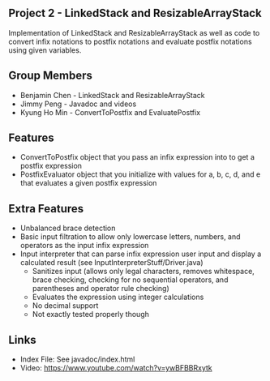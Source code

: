 ## Project 2 - LinkedStack and ResizableArrayStack
Implementation of LinkedStack and ResizableArrayStack as well as code to convert infix notations to postfix notations and evaluate postfix notations using given variables.

## Group Members

- Benjamin Chen - LinkedStack and ResizableArrayStack
- Jimmy Peng - Javadoc and videos
- Kyung Ho Min - ConvertToPostfix and EvaluatePostfix

## Features

- ConvertToPostfix object that you pass an infix expression into to get a postfix expression
- PostfixEvaluator object that you initialize with values for a, b, c, d, and e that evaluates a given postfix expression
## Extra Features

- Unbalanced brace detection
- Basic input filtration to allow only lowercase letters, numbers, and operators as the input infix expression
- Input interpreter that can parse infix expression user input and display a calculated result (see InputInterpreterStuff/Driver.java)
    - Sanitizes input (allows only legal characters, removes whitespace, brace checking, checking for no sequential operators, and parentheses and operator rule checking)
    - Evaluates the expression using integer calculations
    - No decimal support
    - Not exactly tested properly though

## Links
- Index File: See javadoc/index.html
- Video: https://www.youtube.com/watch?v=ywBFBBRxytk
